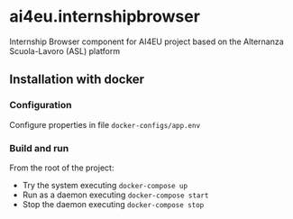 # ai4eu.internshipbrowser
Internship Browser component for AI4EU project based on the Alternanza Scuola-Lavoro (ASL) platform

## Installation with docker

### Configuration

Configure properties in file `docker-configs/app.env`

### Build and run

From the root of the project: 

* Try the system executing `docker-compose up`
* Run as a daemon executing `docker-compose start`
* Stop the daemon executing `docker-compose stop`
